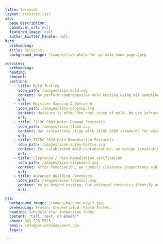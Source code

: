 ```yaml
---
title: Services
layout: services-list
seo:
  page_description: 
  canonical_url: null
  featured_image: null
  author_twitter_handle: null
hero:
  preheading: 
  title: Services
  background_image: /images/risk-photo-for-ge-site-home-page.jpeg

services:
  preheading: 
  heading: 
  content: 
  sections:
    - title: Mold Testing 
      icon_path: /images/icon-mold.svg
      content: We perform comprehensive mold testing using air sampling, spore traps, and surface collection methods. As a Licensed Florida Mold Assessor and Certified Industrial Hygienist (CIH), we don’t just collect samples — we interpret results with defensible clarity for real estate, insurance, or litigation needs.
      url: 
    - title: Moisture Mapping & Infrared
      icon_path: /images/icon-mapping.svg
      content: Moisture is often the root cause of mold. We use infrared (IR) thermal imaging and moisture meters to identify hidden leaks, condensation, and building envelope issues. This allows us to provide practical recommendations before costly damage spreads.
      url: 
    - title: IICRC S500 Water Damage Protocols
      icon_path: /images/icon-flood.svg
      content: Our evaluations align with IICRC S500 standards for water damage restoration. We identify the extent of water intrusion and guide appropriate drying and remediation methods to prevent secondary mold growth.
      url: 
    - title: IICRC S520 Mold Remediation Protocols
      icon_path: /images/icon-spray-bottle.svg
      content: For established mold contamination, we design remediation protocols consistent with IICRC S520. These protocols include engineering controls, work practices, PPE, and post-remediation verification steps to ensure mold is safely removed.
      url: 
    - title: Clearance / Post-Remediation Verification
      icon_path: /images/icon-clipboard.svg
      content: After remediation, we conduct clearance inspections and testing to verify that the work meets industry standards. Our reports are CIH-reviewed and defensible, ensuring your project is truly complete and occupants are safe.
      url: 
    - title: Advanced Building Forensics
      icon_path: /images/icon-forensic.svg
      content: We go beyond testing. Our advanced forensics identify underlying building science problems such as HVAC issues, air pressurization failures, condensation, or drainage defects. This expertise prevents recurring mold and protects long-term property health
      url: 

cta:
  background_image: /images/bg/home-new-3.jpg
  preheading: Proven. Credentialed. Field-Tested.
  heading: Schedule Your Inspection Today
  content: "Call, text, or email:"
  phone: 941-228-5525
  email: info@geriskmanagement.com
  legal: 

---
```

